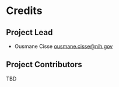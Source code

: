 Credits
================================================
Project Lead
------------------------------------------------

* Ousmane Cisse <ousmane.cisse@nih.gov>

Project Contributors
------------------------------------------------

TBD